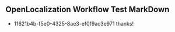 ## OpenLocalization Workflow Test MarkDown
* 11621b4b-f5e0-4325-8ae3-ef0f9ac3e971 thanks!

<!--HONumber=Jul16_HO4-->


